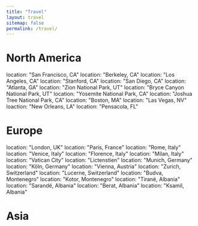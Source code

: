 ```yaml
---
title: "Travel"
layout: travel
sitemap: false
permalink: /travel/
---
```


# North America
location: "San Francisco, CA"
location: "Berkeley, CA"
location: "Los Angeles, CA"
location: "Stanford, CA"
location: "San Diego, CA"
location: "Atlanta, GA"
location: "Zion National Park, UT"
location: "Bryce Canyon National Park, UT"
location: "Yosemite National Park, CA"
location: "Joshua Tree National Park, CA"
location: "Boston, MA"
location: "Las Vegas, NV"
loaction: "New Orleans, LA"
location: "Pensacola, FL"

# Europe
location: "London, UK"
location: "Paris, France"
location: "Rome, Italy"
location: "Venice, Italy"
location: "Florence, Italy"
location: "Milan, Italy"
location: "Vatican City"
location: "Lictenstien"
location: "Munich, Germany"
location: "Köln, Germany"
location: "Vienna, Austria"
location: "Zurich, Switzerland"
location: "Lucerne, Switzerland"
location: "Budva, Montenegro"
location: "Kotor, Montenegro"
location: "Tiranë, Albania"
location: "Sarandë, Albania"
location: "Berat, Albania"
location: "Ksamil, Albania"

# Asia
